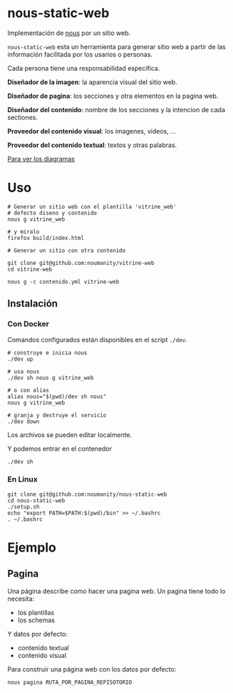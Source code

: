# nous-static-web


Implementación de [nous](https://github.com/noumanity/nous) por un sitio web.


`nous-static-web` esta un herramienta para generar sitio web a partir de las información facilitada por los usarios o personas.

Cada persona tiene una responsabilidad especifica. 

**Diseñador de la imagen**: la aparencia visual del sitio web.

**Diseñador de pagina**: los secciones y otra elementos en la pagina web.

**Diseñador del contenido**: nombre de los secciones y la intencion de cada sectiones.

**Proveedor del contenido visual**: los imagenes, videos, ...

**Proveedor del contenido textual**: textos y otras palabras.


[Para ver los diagramas](./diagramas.md)

# Uso

```
# Generar un sitio web con el plantilla 'vitrine_web'
# defecto diseno y contenido 
nous g vitrine_web

# y miralo
firefox build/index.html
```


```
# Generar un sitio con otra contenido

git clone git@github.com:noumanity/vitrine-web
cd vitrine-web

nous g -c contenido.yml vitrine-web
```


## Instalación


### Con Docker

Comandos configurados están disponibles en el script `./dev`.
```
# construye e inicia nous
./dev up

# usa nous
./dev sh nous g vitrine_web 

# o con alias
alias nous="$(pwd)/dev sh nous"
nous g vitrine_web 

# granja y destruye el servicio
./dev down
```

Los archivos se pueden editar localmente.

Y podemos entrar en el contenedor

```
./dev sh
```

### En Linux

```
git clone git@github.com:noumanity/nous-static-web
cd nous-static-web
./setup.sh
echo "export PATH=$PATH:$(pwd)/bin" >> ~/.bashrc
. ~/.bashrc
````


# Ejemplo

## Pagina

Una página describe como hacer una pagina web. Un  pagina tiene todo lo necesita:

  - los plantillas
  - los schemas

Y datos por defecto:
  - contenido textual
  - contenido visual

Para construir una página web con los datos por defecto:

```
nous pagina RUTA_POR_PAGINA_REPISOTORIO
```



